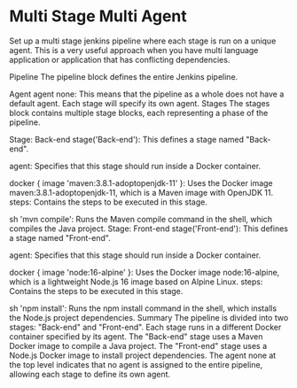 # Multi Stage Multi Agent

Set up a multi stage jenkins pipeline where each stage is run on a unique agent. This is a very useful approach when you have multi language application
or application that has conflicting dependencies.

Pipeline
The pipeline block defines the entire Jenkins pipeline.

Agent
agent none: This means that the pipeline as a whole does not have a default agent. Each stage will specify its own agent.
Stages
The stages block contains multiple stage blocks, each representing a phase of the pipeline.

Stage: Back-end
stage('Back-end'): This defines a stage named "Back-end".

agent: Specifies that this stage should run inside a Docker container.

docker { image 'maven:3.8.1-adoptopenjdk-11' }: Uses the Docker image maven:3.8.1-adoptopenjdk-11, which is a Maven image with OpenJDK 11.
steps: Contains the steps to be executed in this stage.

sh 'mvn compile': Runs the Maven compile command in the shell, which compiles the Java project.
Stage: Front-end
stage('Front-end'): This defines a stage named "Front-end".

agent: Specifies that this stage should run inside a Docker container.

docker { image 'node:16-alpine' }: Uses the Docker image node:16-alpine, which is a lightweight Node.js 16 image based on Alpine Linux.
steps: Contains the steps to be executed in this stage.

sh 'npm install': Runs the npm install command in the shell, which installs the Node.js project dependencies.
Summary
The pipeline is divided into two stages: "Back-end" and "Front-end".
Each stage runs in a different Docker container specified by its agent.
The "Back-end" stage uses a Maven Docker image to compile a Java project.
The "Front-end" stage uses a Node.js Docker image to install project dependencies.
The agent none at the top level indicates that no agent is assigned to the entire pipeline, allowing each stage to define its own agent.






